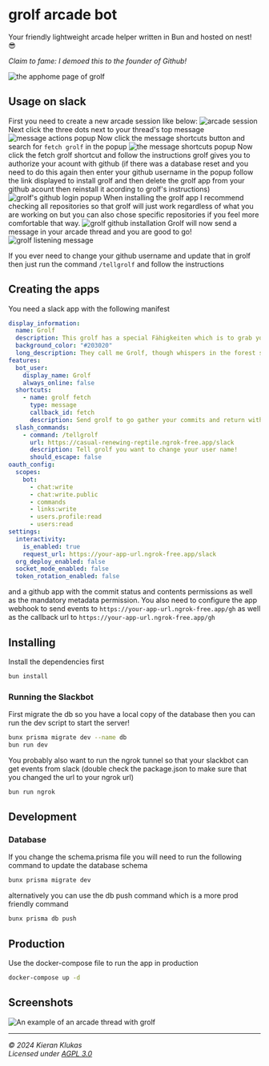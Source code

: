 # grolf arcade bot

Your friendly lightweight arcade helper written in Bun and hosted on nest! 😎

_Claim to fame: I demoed this to the founder of Github!_

![the apphome page of grolf](.github/images/apphome.png)

## Usage on slack

First you need to create a new arcade session like below:
![arcade session](.github/images/arcade-thread.png)
Next click the three dots next to your thread's top message
![message actions popup](.github/images/arcade-message-shortcuts.png)
Now click the message shortcuts button and search for `fetch grolf` in the popup
![the message shortcuts popup](.github/images/messasge-shortcuts.png)
Now click the fetch grolf shortcut and follow the instructions grolf gives you to authorize your acount with github (if there was a database reset and you need to do this again then enter your github username in the popup follow the link displayed to install grolf and then delete the grolf app from your github acount then reinstall it acording to grolf's instructions)
![grolf's github login popup](.github/images/grolf-github-login.png)
When installing the grolf app I recommend checking all repositories so that grolf will just work regardless of what you are working on but you can also chose specific repositories if you feel more comfortable that way.
![grolf github installation](.github/images/grolf-github-install.png)
Grolf will now send a message in your arcade thread and you are good to go!
![grolf listening message](.github/images/grolf-listening-message.png)

If you ever need to change your github username and update that in grolf then just run the command `/tellgrolf` and follow the instructions

## Creating the apps

You need a slack app with the following manifest

```yaml
display_information:
  name: Grolf
  description: This grolf has a special Fähigkeiten which is to grab your git commits and plop them somewhere
  background_color: "#203020"
  long_description: They call me Grolf, though whispers in the forest say I'm born from moonlight and fallen leaves. I wouldn't know, honestly, my memories start with the damp earth and the sweet smell of moss. I'm not much to look at, a furry green fellow with a single, bright leaf sprouting from my back. But don't let that fool you! Lately, I feel a strange pull towards the programmers' world, a place buzzing with light and strange symbols. Sometimes, I can't resist grabbing a sparkly wisp of code from their machines and dropping it right in their online hangout. They get flustered, these programmers, but hey, a little chaos never hurt anyone, right? Besides, who knows, maybe they'll find a missing piece of their puzzle in my little gifts.
features:
  bot_user:
    display_name: Grolf
    always_online: false
  shortcuts:
    - name: grolf fetch
      type: message
      callback_id: fetch
      description: Send grolf to go gather your commits and return with them to this thread!
  slash_commands:
    - command: /tellgrolf
      url: https://casual-renewing-reptile.ngrok-free.app/slack
      description: Tell grolf you want to change your user name!
      should_escape: false
oauth_config:
  scopes:
    bot:
      - chat:write
      - chat:write.public
      - commands
      - links:write
      - users.profile:read
      - users:read
settings:
  interactivity:
    is_enabled: true
    request_url: https://your-app-url.ngrok-free.app/slack
  org_deploy_enabled: false
  socket_mode_enabled: false
  token_rotation_enabled: false
```

and a github app with the commit status and contents permissions as well as the mandatory metadata permission. You also need to configure the app webhook to send events to `https://your-app-url.ngrok-free.app/gh` as well as the callback url to `https://your-app-url.ngrok-free.app/gh`

## Installing

Install the dependencies first

```bash
bun install
```

### Running the Slackbot

First migrate the db so you have a local copy of the database then you can run the dev script to start the server!

```bash
bunx prisma migrate dev --name db
bun run dev
```

You probably also want to run the ngrok tunnel so that your slackbot can get events from slack (double check the package.json to make sure that you changed the url to your ngrok url)

```bash
bun run ngrok
```

## Development

### Database

If you change the schema.prisma file you will need to run the following command to update the database schema

```bash
bunx prisma migrate dev
```

alternatively you can use the db push command which is a more prod friendly command

```bash
bunx prisma db push
```

## Production

Use the docker-compose file to run the app in production

```bash
docker-compose up -d
```

## Screenshots

![An example of an arcade thread with grolf](.github/images/thread.png)

---

_© 2024 Kieran Klukas_  
_Licensed under [AGPL 3.0](LICENSE.md)_
